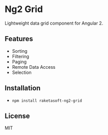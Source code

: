 # Ng2 Grid

Lightweight data grid component for Angular 2.

## Features

* Sorting
* Filtering
* Paging
* Remote Data Access
* Selection

## Installation

* `npm install raketasoft-ng2-grid`

## License

MIT